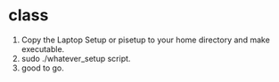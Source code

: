 # class
1. Copy the Laptop Setup or pisetup to your home directory and make executable.
2. sudo ./whatever_setup script.
3. good to go.
